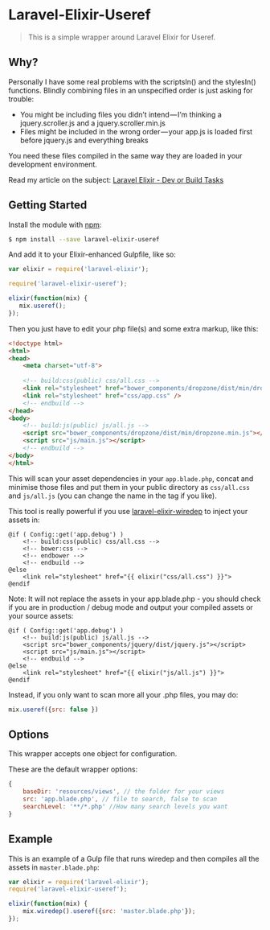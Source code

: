 # Laravel-Elixir-Useref
>This is a simple wrapper around Laravel Elixir for Useref. 

## Why?

Personally I have some real problems with the scriptsIn() and the stylesIn() functions. Blindly combining files in an unspecified order is just asking for trouble:

* You might be including files you didn’t intend — I’m thinking a jquery.scroller.js and a jquery.scroller.min.js
* Files might be included in the wrong order — your app.js is loaded first before jquery.js and everything breaks

You need these files compiled in the same way they are loaded in your development environment. 

Read my article on the subject: [Laravel Elixir - Dev or Build Tasks](https://medium.com/@morrislaptop/laravel-elixir-for-dev-tasks-or-build-tasks-d5be30f16569)

## Getting Started
Install the module with [npm](https://npmjs.org):

```bash
$ npm install --save laravel-elixir-useref
```


And add it to your Elixir-enhanced Gulpfile, like so:

```javascript
var elixir = require('laravel-elixir');

require('laravel-elixir-useref');

elixir(function(mix) {
   mix.useref();
});
```

Then you just have to edit your php file(s) and some extra markup, like this:

```html
<!doctype html>
<html>
<head>
    <meta charset="utf-8">
    
    <!-- build:css(public) css/all.css -->
    <link rel="stylesheet" href="bower_components/dropzone/dist/min/dropzone.min.css" />
    <link rel="stylesheet" href="css/app.css" />
    <!-- endbuild -->
</head>
<body>
    <!-- build:js(public) js/all.js -->
    <script src="bower_components/dropzone/dist/min/dropzone.min.js"></script>
    <script src="js/main.js"></script>
    <!-- endbuild -->
</body>
</html>
```

This will scan your asset dependencies in your `app.blade.php`, concat and minimise those files and put them in your public directory as `css/all.css` and `js/all.js` (you can change the name in the tag if you like). 

This tool is really powerful if you use [laravel-elixir-wiredep](https://github.com/FabioAntunes/laravel-elixir-wiredep) to inject your assets in:

    @if ( Config::get('app.debug') )
        <!-- build:css(public) css/all.css -->
        <!-- bower:css -->
        <!-- endbower -->
        <!-- endbuild -->
    @else
        <link rel="stylesheet" href="{{ elixir("css/all.css") }}">
    @endif

Note: It will not replace the assets in your app.blade.php - you should check if you are in production / debug mode and output your compiled assets or your source assets:

    @if ( Config::get('app.debug') )
        <!-- build:js(public) js/all.js -->
        <script src="bower_components/jquery/dist/jquery.js"></script>
        <script src="js/main.js"></script>
        <!-- endbuild -->
    @else
        <link rel="stylesheet" href="{{ elixir("js/all.js") }}">
    @endif

Instead, if you only want to scan more all your .php files, you may do:

```javascript
mix.useref({src: false })
```


## Options
This wrapper accepts one object for configuration.

These are the default wrapper options:
```javascript
{
    baseDir: 'resources/views', // the folder for your views
    src: 'app.blade.php', // file to search, false to scan
    searchLevel: '**/*.php' //How many search levels you want
}
```

## Example
This is an example of a Gulp file that runs wiredep and then compiles all the assets in `master.blade.php`:

```javascript
var elixir = require('laravel-elixir');
require('laravel-elixir-useref');

elixir(function(mix) {
    mix.wiredep().useref({src: 'master.blade.php'});
});
```
